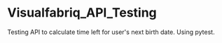 # Visualfabriq_API_Testing
Testing API to calculate time left for user's next birth date. Using pytest.
